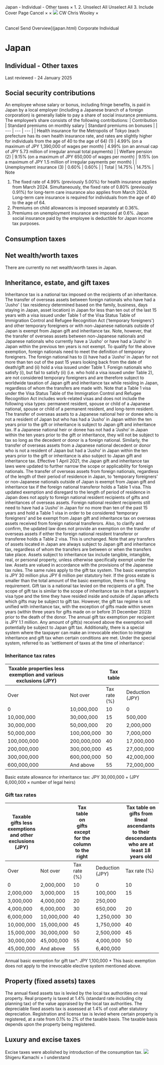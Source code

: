 Japan - Individual - Other taxes
×
1.
2.
Unselect All
Unselect All
3.
Include Cover Page
Cancel
×
×
![](-/media/world-wide-tax-summaries/attachments/global---chris-wooley.ashx%3Frev=ac5e5f3223b34096b1afc2a6009c7320&revision=ac5e5f32-23b3-4096-b1af-c2a6009c7320&hash=859B7ADC84DC2CBEC9760E9E6EE7DE6D0A8BFCDF)
CW
Chris Wooley
×
######
Cancel
Send
Overview](japan.html)
Corporate
Individual
# Japan
## Individual - Other taxes
Last reviewed - 24 January 2025
## Social security contributions
An employee whose salary or bonus, including fringe benefits, is paid in Japan by a local employer (including a Japanese branch of a foreign corporation) is generally liable to pay a share of social insurance premiums. The employee’s share consists of the following contributions:
| Contribution | Standard premiums on monthly salary | Standard premiums on bonuses |
| --- | --- | --- |
| Health insurance for the Metropolis of Tokyo (each prefecture has its own health insurance rate, and rates are slightly higher for individuals from the age of 40 to the age of 64) (1) | 4.99% (on a maximum of JPY 1,390,000 of wages per month) | 4.99% (on an annual cap of JPY 5.73 million of irregular annual total payments) |
| Welfare pension (2) | 9.15% (on a maximum of JPY 650,000 of wages per month) | 9.15% (on a maximum of JPY 1.5 million of irregular payments per month) |
| Unemployment insurance (3) | 0.60% | 0.60% |
| Total | 14.75% | 14.75% |
Note
1. The fixed rate of 4.99% (previously 5.00%) for health insurance applies from March 2024. Simultaneously, the fixed rate of 0.80% (previously 0.91%) for long-term care insurance also applies from March 2024. Long-term care insurance is required for individuals from the age of 40 to the age of 64.
2. Premiums on child allowances is imposed separately at 0.36%.
3. Premiums on unemployment insurance are imposed at 0.6%.
Japan social insurance paid by the employee is deductible for Japan income tax purposes.
## Consumption taxes
## Net wealth/worth taxes
There are currently no net wealth/worth taxes in Japan.
## Inheritance, estate, and gift taxes
Inheritance tax is a national tax imposed on the recipients of an inheritance.
The transfer of overseas assets between foreign nationals who have had a 'Jusho' ( tax residency determined based on the family, business, days staying in Japan, asset location) in Japan for less than ten out of the last 15 years with a visa issued under Table 1 of the Visa Status Table of Immigration Control and Refugee Recognition Act ('temporary foreigners') and other temporary foreigners or with non-Japanese nationals outside of Japan is exempt from Japan gift and inheritance tax. Note, however, that the transfer of overseas assets between non-Japanese nationals and Japanese nationals who currently have a 'Jusho' or have had a 'Jusho' in Japan within the previous ten years is not exempt.
To qualify for the above exemption, foreign nationals need to meet the definition of temporary foreigners. The foreign national has to (i) have had a ‘Jusho’ in Japan for not more than ten out of the past 15 years looking back from the date of death/gift and (ii) hold a visa issued under Table 1. Foreign nationals who satisfy (i), but fail to satisfy (ii) (i.e. who hold a visa issued under Table 2), are not considered temporary foreigners and are therefore subject to worldwide taxation of Japan gift and inheritance tax while residing in Japan, regardless of whom the transfers are made with.
Note that a Table 1 visa under the Visa Status Table of the Immigration Control and Refugee Recognition Act includes work-related visas and does not include the following visa types: permanent resident, spouse or child of a Japanese national, spouse or child of a permanent resident, and long-term resident.
The transfer of overseas assets to a Japanese national heir or donee who is not a resident of Japan but who has had a ‘Jusho’ in Japan within the ten years prior to the gift or inheritance is subject to Japan gift and inheritance tax. If a Japanese national heir or donee has not had a ‘Jusho’ in Japan within the ten years prior to the gift or inheritance, they will not be subject to tax so long as the decedent or donor is a foreign national. Similarly, the transfer of overseas assets from a Japanese national decedent or donor who is not a resident of Japan but had a ‘Jusho’ in Japan within the ten years prior to the gift or inheritance is also subject to Japan gift and inheritance tax.
Effective 1 April 2021, the Japan gift and inheritance tax laws were updated to further narrow the scope or applicability for foreign nationals. The transfer of overseas assets from foreign nationals, regardless of the length of their period of residence in Japan, to ‘temporary foreigners’ or non-Japanese nationals outside of Japan is exempt from Japan gift and inheritance tax if the foreign national transferor holds a Table 1 visa.
This updated exemption and disregard to the length of period of residence in Japan does not apply to foreign national resident recipients of gifts and inheritances of overseas assets. Foreign national resident recipients still need to have had a ‘Jusho’ in Japan for no more than ten of the past 15 years and hold a Table 1 visa in order to be considered ‘temporary foreigners’ and be exempt from Japan gift and inheritance tax on overseas assets received from foreign national transferors. Also, to clarify and confirm, the updated law does not provide an exemption on the transfer of overseas assets if either the foreign national resident transferor or transferee holds a Table 2 visa. This is unchanged.
Note that any transfers of assets located in Japan are always subject to Japan gift and inheritance tax, regardless of whom the transfers are between or when the transfers take place.
Assets subject to inheritance tax include tangible, intangible, real, or personal property, unless otherwise specifically exempt under the law. Assets are valued in accordance with the provisions of the Japanese tax rules. The same rules apply to the gift tax system.
The basic exemption is JPY 30 million plus JPY 6 million per statutory heir. If the gross estate is smaller than the total amount of the basic exemption, there is no filing requirement.
Gift tax is a national tax levied on the recipients of a gift. The scope of gift tax is similar to the scope of inheritance tax in that a taxpayer’s visa type and the time they have resided inside and outside of Japan affects which gifts may be subject to gift tax. However, the gift tax regime is not unified with inheritance tax, with the exception of gifts made within seven years (within three years for gifts made on or before 31 December 2023) prior to the death of the donor.
The annual gift tax exemption per recipient is JPY 1.1 million. Any amount of gift(s) received above the exemption will potentially be subject to Japan gift tax.
Additionally, there is a special system where the taxpayer can make an irrevocable election to integrate inheritance and gift tax when certain conditions are met.
Under the special system, referred to as 'settlement of taxes at the time of inheritance':
### Inheritance tax rates
| Taxable properties less exemption and various exclusions (JPY) | | Tax table | |
| --- | --- | --- | --- |
| Over | Not over | Tax rate (%) | Deduction (JPY) |
| 0 | 10,000,000 | 10 | 0 |
| 10,000,000 | 30,000,000 | 15 | 500,000 |
| 30,000,000 | 50,000,000 | 20 | 2,000,000 |
| 50,000,000 | 100,000,000 | 30 | 7,000,000 |
| 100,000,000 | 200,000,000 | 40 | 17,000,000 |
| 200,000,000 | 300,000,000 | 45 | 27,000,000 |
| 300,000,000 | 600,000,000 | 50 | 42,000,000 |
| 600,000,000 | And above | 55 | 72,000,000 |
Basic estate allowance for inheritance tax: JPY 30,000,000 + (JPY 6,000,000 × number of legal heirs)
### Gift tax rates
| Taxable gifts less exemptions and other exclusions (JPY) | | Tax table on gifts except for the column to the right | | Tax table on gifts from lineal ascendants to their descendants who are at least 18 years old | |
| --- | --- | --- | --- | --- | --- |
| Over | Not over | Tax rate (%) | Deduction (JPY) | Tax rate (%) | Deduction (JPY) |
| 0 | 2,000,000 | 10 | 0 | 10 | 0 |
| 2,000,000 | 3,000,000 | 15 | 100,000 | 15 | 100,000 |
| 3,000,000 | 4,000,000 | 20 | 250,000 |
| 4,000,000 | 6,000,000 | 30 | 650,000 | 20 | 300,000 |
| 6,000,000 | 10,000,000 | 40 | 1,250,000 | 30 | 900,000 |
| 10,000,000 | 15,000,000 | 45 | 1,750,000 | 40 | 1,900,000 |
| 15,000,000 | 30,000,000 | 50 | 2,500,000 | 45 | 2,650,000 |
| 30,000,000 | 45,000,000 | 55 | 4,000,000 | 50 | 4,150,000 |
| 45,000,000 | And above | 55 | 6,400,000 |
Annual basic exemption for gift tax\*: JPY 1,100,000
\* This basic exemption does not apply to the irrevocable elective system mentioned above.
## Property (fixed assets) taxes
The annual fixed assets tax is levied by the local tax authorities on real property. Real property is taxed at 1.4% (standard rate including city planning tax) of the value appraised by the local tax authorities. The depreciable fixed assets tax is assessed at 1.4% of cost after statutory depreciation.
Registration and license tax is levied where certain property is registered, at a rate from 0.1% to 2% of the taxable basis. The taxable basis depends upon the property being registered.
## Luxury and excise taxes
Excise taxes were abolished by introduction of the consumption tax.
![](-/media/world-wide-tax-summaries/japanshigeru-kamachijapan--shigeru-kamachijpg20220616122404159.ashx%3Frev=4c64e387daa14bf980f3df7ebfdc9085&revision=4c64e387-daa1-4bf9-80f3-df7ebfdc9085&hash=74C39BAF861BCAD24DD7FC8E346A81A5589118E3)
Shigeru Kamachi
×
I understand